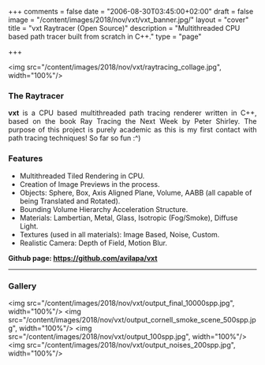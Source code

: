 +++
comments = false
date = "2006-08-30T03:45:00+02:00"
draft = false
image = "/content/images/2018/nov/vxt/vxt_banner.jpg/"
layout = "cover"
title = "vxt Raytracer (Open Source)"
description = "Multithreaded CPU based path tracer built from scratch in C++."
type = "page"

+++

<img src="/content/images/2018/nov/vxt/raytracing_collage.jpg", width="100%"/>

### The Raytracer

<p align="justify">
<b>vxt</b> is a CPU based multithreaded path tracing renderer written in C++, based on the book Ray Tracing the Next Week by Peter Shirley. The purpose of this project is purely academic as this is my first contact with path tracing techniques! So far so fun :^) 
</p>

### Features

- Multithreaded Tiled Rendering in CPU.
- Creation of Image Previews in the process.
- Objects: Sphere, Box, Axis Aligned Plane, Volume, AABB (all capable of being Translated and Rotated).
- Bounding Volume Hierarchy Acceleration Structure.
- Materials: Lambertian, Metal, Glass, Isotropic (Fog/Smoke), Diffuse Light.
- Textures (used in all materials): Image Based, Noise, Custom.
- Realistic Camera: Depth of Field, Motion Blur.

<b>Github page: https://github.com/avilapa/vxt</b>

---
### Gallery

<img src="/content/images/2018/nov/vxt/output_final_10000spp.jpg", width="100%"/>
<img src="/content/images/2018/nov/vxt/output_cornell_smoke_scene_500spp.jpg", width="100%"/>
<img src="/content/images/2018/nov/vxt/output_100spp.jpg", width="100%"/>
<img src="/content/images/2018/nov/vxt/output_noises_200spp.jpg", width="100%"/>
